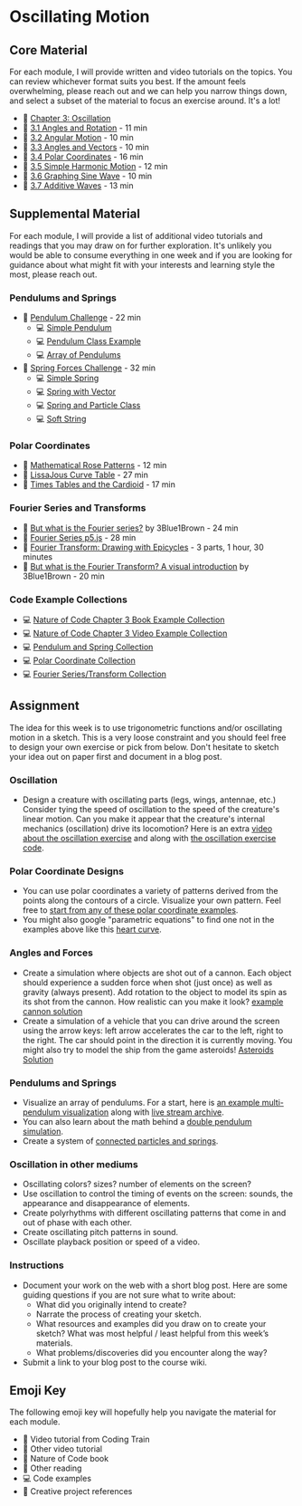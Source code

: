 # Oscillating Motion

## Core Material

For each module, I will provide written and video tutorials on the topics. You can review whichever format suits you best. If the amount feels overwhelming, please reach out and we can help you narrow things down, and select a subset of the material to focus an exercise around. It's a lot!

- 📗 [Chapter 3: Oscillation](https://nature-of-code-2nd-edition.netlify.app/oscillation/)
- 🚂 [3.1 Angles and Rotation](https://thecodingtrain.com/learning/nature-of-code/3.1-angles-rotation.html) - 11 min
- 🚂 [3.2 Angular Motion](https://thecodingtrain.com/learning/nature-of-code/3.2-angular-motion.html) - 10 min
- 🚂 [3.3 Angles and Vectors](https://thecodingtrain.com/learning/nature-of-code/3.3-angles-and-vectors.html) - 10 min
- 🚂 [3.4 Polar Coordinates](https://thecodingtrain.com/learning/nature-of-code/3.4-polar-coordinates.html) - 16 min
- 🚂 [3.5 Simple Harmonic Motion](https://thecodingtrain.com/learning/nature-of-code/3.5-simple-harmonic-motion.html) - 12 min
- 🚂 [3.6 Graphing Sine Wave](https://thecodingtrain.com/learning/nature-of-code/3.6-graphing-sine.html) - 10 min
- 🚂 [3.7 Additive Waves](https://thecodingtrain.com/learning/nature-of-code/3.7-additive-waves.html) - 13 min

## Supplemental Material

For each module, I will provide a list of additional video tutorials and readings that you may draw on for further exploration. It's unlikely you would be able to consume everything in one week and if you are looking for guidance about what might fit with your interests and learning style the most, please reach out.

### Pendulums and Springs

- 🚂 [Pendulum Challenge](https://thecodingtrain.com/challenges/159-simple-pendulum) - 22 min
  - 💻 [Simple Pendulum](https://editor.p5js.org/codingtrain/sketches/SN-39sHAC)
  - 💻 [Pendulum Class Example](https://editor.p5js.org/natureofcode/sketches/_YL1zZcRh)
  - 💻 [Array of Pendulums](https://editor.p5js.org/codingtrain/sketches/Bj82tUlIO)
- 🚂 [Spring Forces Challenge](https://thecodingtrain.com/challenges/160-spring-forces) - 32 min
  - 💻 [Simple Spring](https://editor.p5js.org/codingtrain/sketches/dcd6-2mWa)
  - 💻 [Spring with Vector](https://editor.p5js.org/codingtrain/sketches/_A2pm_SSg)
  - 💻 [Spring and Particle Class](https://editor.p5js.org/codingtrain/sketches/9BAoEn4Po)
  - 💻 [Soft String](https://editor.p5js.org/codingtrain/sketches/S5dY7qjxP)

### Polar Coordinates

- 🚂 [Mathematical Rose Patterns](https://thecodingtrain.com/challenges/55-mathematical-rose-patterns) - 12 min
- 🚂 [LissaJous Curve Table](https://thecodingtrain.com/challenges/116-lissajous-curve-table) - 27 min
- 🚂 [Times Tables and the Cardioid](https://thecodingtrain.com/challenges/133-time-tables-cardioid-visualization) - 17 min

### Fourier Series and Transforms

- 🎥 [But what is the Fourier series?](https://youtu.be/r6sGWTCMz2k) by 3Blue1Brown - 24 min
- 🚂 [Fourier Series p5.js](https://thecodingtrain.com/challenges/125-fourier-series) - 28 min
- 🚂 [Fourier Transform: Drawing with Epicycles](https://thecodingtrain.com/challenges/130-drawing-with-fourier-transform-and-epicycles) - 3 parts, 1 hour, 30 minutes
- 🎥 [But what is the Fourier Transform? A visual introduction](https://youtu.be/spUNpyF58BY) by 3Blue1Brown - 20 min

### Code Example Collections

- 💻 [Nature of Code Chapter 3 Book Example Collection](https://editor.p5js.org/natureofcode/collections/ndrwnaIvq)
- 💻 [Nature of Code Chapter 3 Video Example Collection](https://editor.p5js.org/codingtrain/collections/bD7HTvWYL)
- 💻 [Pendulum and Spring Collection](https://editor.p5js.org/codingtrain/collections/z5Z2btE3f)
- 💻 [Polar Coordinate Collection](https://editor.p5js.org/codingtrain/collections/tkBBQAsUT)
- 💻 [Fourier Series/Transform Collection](https://editor.p5js.org/codingtrain/collections/yCcUL8awW)

## Assignment

The idea for this week is to use trigonometric functions and/or oscillating motion in a sketch. This is a very loose constraint and you should feel free to design your own exercise or pick from below. Don't hesitate to sketch your idea out on paper first and document in a blog post.

### Oscillation

- Design a creature with oscillating parts (legs, wings, antennae, etc.) Consider tying the speed of oscillation to the speed of the creature's linear motion. Can you make it appear that the creature's internal mechanics (oscillation) drive its locomotion? Here is an extra [video about the oscillation exercise](https://youtu.be/0iKhdHlF6hs) and along with [the oscillation exercise code](https://editor.p5js.org/codingtrain/sketches/Qn8WVv6PN).

### Polar Coordinate Designs

- You can use polar coordinates a variety of patterns derived from the points along the contours of a circle. Visualize your own pattern. Feel free to [start from any of these polar coordinate examples](https://editor.p5js.org/codingtrain/collections/tkBBQAsUT).
- You might also google "parametric equations" to find one not in the examples above like this [heart curve](https://thecodingtrain.com/challenges/134-heart-curve).

### Angles and Forces

- Create a simulation where objects are shot out of a cannon. Each object should experience a sudden force when shot (just once) as well as gravity (always present). Add rotation to the object to model its spin as its shot from the cannon. How realistic can you make it look? [example cannon solution](https://editor.p5js.org/natureofcode/sketches/39hocOYUa)
- Create a simulation of a vehicle that you can drive around the screen using the arrow keys: left arrow accelerates the car to the left, right to the right. The car should point in the direction it is currently moving. You might also try to model the ship from the game asteroids! [Asteroids Solution](https://editor.p5js.org/natureofcode/sketches/7jQEBLJhX)

### Pendulums and Springs

- Visualize an array of pendulums. For a start, here is [an example multi-pendulum visualization](https://editor.p5js.org/codingtrain/sketches/Bj82tUlIO) along with [live stream archive](https://youtu.be/dpqNqyQCcbY?t=1684).
- You can also learn about the math behind a [double pendulum simulation](https://thecodingtrain.com/challenges/93-double-pendulum).
- Create a system of [connected particles and springs](https://thecodingtrain.com/challenges/160-spring-forces).

### Oscillation in other mediums

- Oscillating colors? sizes? number of elements on the screen?
- Use oscillation to control the timing of events on the screen: sounds, the appearance and disappearance of elements.
- Create polyrhythms with different oscillating patterns that come in and out of phase with each other.
- Create oscillating pitch patterns in sound.
- Oscillate playback position or speed of a video.

### Instructions

- Document your work on the web with a short blog post. Here are some guiding questions if you are not sure what to write about:
  - What did you originally intend to create?
  - Narrate the process of creating your sketch.
  - What resources and examples did you draw on to create your sketch? What was most helpful / least helpful from this week’s materials.
  - What problems/discoveries did you encounter along the way?
- Submit a link to your blog post to the course wiki.

## Emoji Key

The following emoji key will hopefully help you navigate the material for each module.

- 🚂 Video tutorial from Coding Train
- 🎥 Other video tutorial
- 📗 Nature of Code book
- 📕 Other reading
- 💻 Code examples
- 🎨 Creative project references
